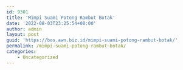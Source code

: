 ```yaml
---
id: 9301
title: 'Mimpi Suami Potong Rambut Botak'
date: '2022-08-03T23:25:54+00:00'
author: admin
layout: post
guid: 'https://bos.awn.biz.id/mimpi-suami-potong-rambut-botak/'
permalink: /mimpi-suami-potong-rambut-botak/
categories:
    - Uncategorized
---
```


